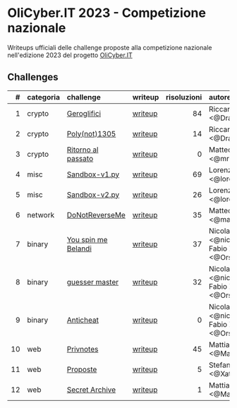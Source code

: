 # OliCyber.IT 2023 - Competizione nazionale

Writeups ufficiali delle challenge proposte alla competizione nazionale nell'edizione 2023 del progetto [OliCyber.IT](https://olicyber.it/)

## Challenges

|   # | categoria | challenge                                                                    | writeup                  | risoluzioni | autore                                                |
| --: | :-------- | :--------------------------------------------------------------------------- | :----------------------- | ----------: | :---------------------------------------------------- |
|   1 | crypto    | [Geroglifici](https://training.olicyber.it/challenges#challenge-429)         | [writeup](crypto01.md)   |          84 | Riccardo Zanotto <@Drago>                             |
|   2 | crypto    | [Poly(not)1305](https://training.olicyber.it/challenges#challenge-430)       | [writeup](crypto02.md)   |          14 | Riccardo Zanotto <@Drago>                             |
|   3 | crypto    | [Ritorno al passato](https://training.olicyber.it/challenges#challenge-431)  | [writeup](crypto03.md)   |           0 | Matteo Rossi <@mr96>                                  |
|   4 | misc      | [Sandbox-v1.py](https://training.olicyber.it/challenges#challenge-432)       | [writeup](misc01.md)     |          69 | Lorenzo Catoni <@lorenz>                              |
|   5 | misc      | [Sandbox-v2.py](https://training.olicyber.it/challenges#challenge-433)       | [writeup](misc02.md)     |          26 | Lorenzo Catoni <@lorenz>                              |
|   6 | network   | [DoNotReverseMe](https://training.olicyber.it/challenges#challenge-434)      | [writeup](network01.md)  |          35 | Matteo Protopapa <@matpro>                            |
|   7 | binary    | [You spin me Belandi](https://training.olicyber.it/challenges#challenge-435) | [writeup](software01.md) |          37 | Nicola Vella <@nick0ve>, Fabio Zoratti <@OrsoBruno96> |
|   8 | binary    | [guesser master](https://training.olicyber.it/challenges#challenge-436)      | [writeup](software02.md) |          32 | Nicola Vella <@nick0ve>, Fabio Zoratti <@OrsoBruno96> |
|   9 | binary    | [Anticheat](https://training.olicyber.it/challenges#challenge-437)           | [writeup](software03.md) |           0 | Nicola Vella <@nick0ve>, Fabio Zoratti <@OrsoBruno96> |
|  10 | web       | [Privnotes](https://training.olicyber.it/challenges#challenge-438)           | [writeup](web01.md)      |          45 | Mattia Furlani <@Maxpnl>                              |
|  11 | web       | [Proposte](https://training.olicyber.it/challenges#challenge-439)            | [writeup](web02.md)      |           5 | Stefano Alberto <@Xato>                               |
|  12 | web       | [Secret Archive](https://training.olicyber.it/challenges#challenge-440)      | [writeup](web03.md)      |           1 | Mattia Furlani <@Maxpnl>                              |
